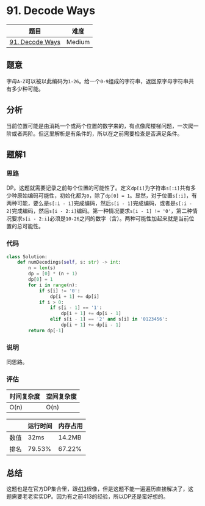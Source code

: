 # 91. Decode Ways

| 题目 | 难度 |
| ---- | ---- |
| [91. Decode Ways](https://leetcode.com/problems/decode-ways/) | Medium |

## 题意

字母`A-Z`可以被以此编码为`1-26`。给一个`0-9`组成的字符串，返回原字母字符串共有多少种可能。

## 分析

当前位置可能是由消耗一个或两个位置的数字来的，有点像爬楼梯问题，一次爬一阶或者两阶。但这里解析是有条件的，所以在之前需要检查是否满足条件。

## 题解1

### 思路

DP。这题就需要记录之前每个位置的可能性了。定义`dp[i]`为字符串`s[:i]`共有多少种原始编码可能性，初始化都为`0`，除了`dp[0] = 1`。显然，对于位置`s[:i]`，有两种可能，要么是`s[:i - 1]`完成编码，然后`s[i - 1]`完成编码，或者是`s[:i - 2]`完成编码，然后`s[i - 2:i]`编码。第一种情况要求`s[i - 1] != '0'`，第二种情况要求`s[i - 2:i]`必须是`10-26`之间的数字（含）。两种可能性加起来就是当前位置的总可能性。

### 代码

```python
class Solution:
    def numDecodings(self, s: str) -> int:
        n = len(s)
        dp = [0] * (n + 1)
        dp[0] = 1
        for i in range(n):
            if s[i] != '0':
                dp[i + 1] += dp[i]
            if i > 0:
                if s[i - 1] == '1':
                    dp[i + 1] += dp[i - 1]
                elif s[i - 1] == '2' and s[i] in '0123456':
                    dp[i + 1] += dp[i - 1]
        return dp[-1]
```

### 说明

同思路。

### 评估

| 时间复杂度 | 空间复杂度 |
| ---- | ---- |
| O(n) | O(n) |

| | 运行时间 | 内存占用 |
| ---- | ---- | ---- |
| 数值 | 32ms | 14.2MB |
| 排名 | 79.53% | 67.22% |

## 总结

这题也是在官方DP集合里，跟[413](413.md)很像，但是这题不能一遍遍历直接解决了，这题需要老老实实DP。因为有之前413的经验，所以DP还是蛮好想的。
